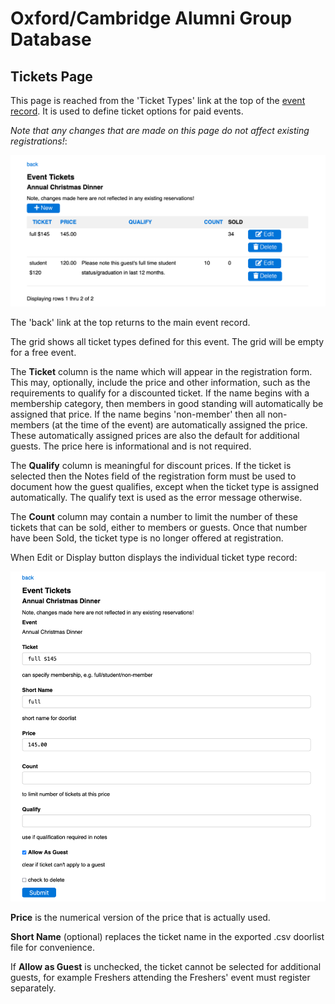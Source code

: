 # Oxford/Cambridge Alumni Group Database

## Tickets Page

This page is reached from the 'Ticket Types' link at the top of the [event record](event_record.md). It is used to define ticket options for paid events.

*Note that any changes that are made on this page do not affect existing registrations!*:

![top](images/tickets_page.png)

The 'back' link at the top returns to the main event record.

The grid shows all ticket types defined for this event. The grid will be empty for a free event.

The **Ticket** column is the name which will appear in the registration form. This may, optionally, include the price and other information, such as the requirements to qualify for a discounted ticket. If the name begins with a membership category, then members in good standing will automatically be assigned that price. If the name begins 'non-member' then all non-members (at the time of the event) are automatically assigned the price. These automatically assigned prices are also the default for additional guests. The price here is informational and is not required.

The **Qualify** column is meaningful for discount prices. If the ticket is selected then the Notes field of the registration form must be used to document how the guest qualifies, except when the ticket type is assigned automatically. The qualify text is used as the error message otherwise.

The **Count** column may contain a number to limit the number of these tickets that can be sold, either to members or guests. Once that number have been Sold, the ticket type is no longer offered at registration.

When Edit or Display button displays the individual ticket type record:

![ticket record](images/ticket_record.png)

**Price** is the numerical version of the price that is actually used.

**Short Name** (optional) replaces the ticket name in the exported .csv doorlist file for convenience.

If **Allow as Guest** is unchecked, the ticket cannot be selected for additional guests, for example Freshers attending the Freshers' event must register separately.
